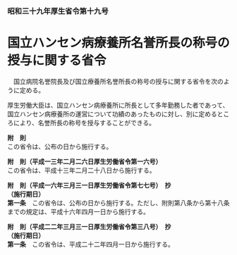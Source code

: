 ### 昭和三十九年厚生省令第十九号  
# 国立ハンセン病療養所名誉所長の称号の授与に関する省令  
　国立病院名誉院長及び国立療養所名誉所長の称号の授与に関する省令を次のように定める。  
  
厚生労働大臣は、国立ハンセン病療養所に所長として多年勤務した者であって、国立ハンセン病療養所の運営について功績のあったものに対し、別に定めるところにより、名誉所長の称号を授与することができる。  
  
**附　則**  
この省令は、公布の日から施行する。  
  
**附　則（平成一三年二月二六日厚生労働省令第一六号）**  
この省令は、平成十三年二月二十八日から施行する。  
  
**附　則（平成一六年三月三一日厚生労働省令第七七号）　抄**  
**（施行期日）**  
**第一条**　この省令は、公布の日から施行する。ただし、附則第八条から第十八条までの規定は、平成十六年四月一日から施行する。  
  
**附　則（平成二二年三月三一日厚生労働省令第三八号）　抄**  
**（施行期日）**  
**第一条**　この省令は、平成二十二年四月一日から施行する。  
  
